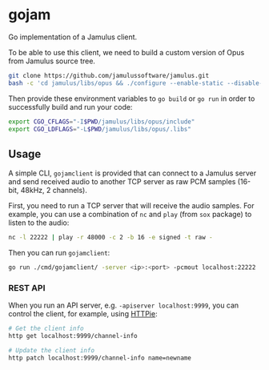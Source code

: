 # gojam

Go implementation of a Jamulus client.

To be able to use this client, we need to build a custom version of Opus from Jamulus source tree.

```sh
git clone https://github.com/jamulussoftware/jamulus.git
bash -c 'cd jamulus/libs/opus && ./configure --enable-static --disable-shared --enable-custom-modes --disable-hardening && make'
```

Then provide these environment variables to `go build` or `go run` in order to successfully build and run your code:

```sh
export CGO_CFLAGS="-I$PWD/jamulus/libs/opus/include"
export CGO_LDFLAGS="-L$PWD/jamulus/libs/opus/.libs"
```

## Usage

A simple CLI, `gojamclient` is provided that can connect to a Jamulus server and send received audio to another TCP server as raw PCM samples (16-bit, 48kHz, 2 channels).

First, you need to run a TCP server that will receive the audio samples. For example, you can use a combination of `nc` and `play` (from `sox` package) to listen to the audio:

```sh
nc -l 22222 | play -r 48000 -c 2 -b 16 -e signed -t raw -
```

Then you can run `gojamclient`:

```sh
go run ./cmd/gojamclient/ -server <ip>:<port> -pcmout localhost:22222
```

### REST API

When you run an API server, e.g. `-apiserver localhost:9999`, you can control the client, for example, using [HTTPie](https://httpie.io/):

```sh
# Get the client info
http get localhost:9999/channel-info

# Update the client info
http patch localhost:9999/channel-info name=newname
```
